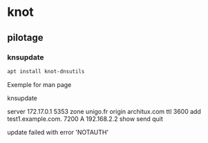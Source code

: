 # knot

## pilotage

### knsupdate

```bash
apt install knot-dnsutils 
```

Exemple for man page

knsupdate

server 172.17.0.1 5353
zone unigo.fr
origin architux.com
ttl 3600
add test1.example.com. 7200 A 192.168.2.2
show
send
quit

 update failed with error 'NOTAUTH'
